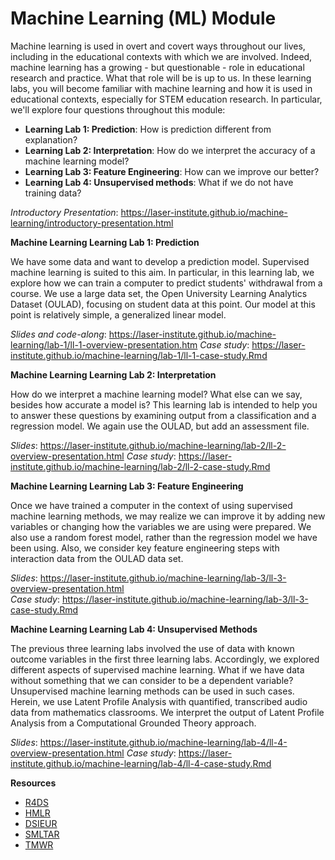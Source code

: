 # Machine Learning (ML) Module

Machine learning is used in overt and covert ways throughout our lives, including in the educational contexts with which we are involved. Indeed, machine learning has a growing - but questionable - role in educational research and practice. What that role will be is up to us. In these learning labs, you will become familiar with machine learning and how it is used in educational contexts, especially for STEM education research. In particular, we'll explore four questions throughout this module:

- **Learning Lab 1: Prediction**: How is prediction different from explanation?
- **Learning Lab 2: Interpretation**: How do we interpret the accuracy of a machine learning model?
- **Learning Lab 3: Feature Engineering**: How can we improve our better?
- **Learning Lab 4: Unsupervised methods**: What if we do not have training data?

*Introductory Presentation*: https://laser-institute.github.io/machine-learning/introductory-presentation.html

**Machine Learning Learning Lab 1: Prediction**

We have some data and want to develop a prediction model. Supervised machine learning is suited to this aim. In particular, in this learning lab, we explore how we can train a computer to predict students' withdrawal from a course. We use a large data set, the Open University Learning Analytics Dataset (OULAD), focusing on student data at this point. Our model at this point is relatively simple, a generalized linear model.

*Slides and code-along*: https://laser-institute.github.io/machine-learning/lab-1/ll-1-overview-presentation.htm
*Case study*: https://laser-institute.github.io/machine-learning/lab-1/ll-1-case-study.Rmd

**Machine Learning Learning Lab 2: Interpretation**

How do we interpret a machine learning model? What else can we say, besides how accurate a model is? This learning lab is intended to help you to answer these questions by examining output from a classification and a regression model. We again use the OULAD, but add an assessment file.

*Slides*: https://laser-institute.github.io/machine-learning/lab-2/ll-2-overview-presentation.html
*Case study*: https://laser-institute.github.io/machine-learning/lab-2/ll-2-case-study.Rmd

**Machine Learning Learning Lab 3: Feature Engineering**

Once we have trained a computer in the context of using supervised machine learning methods, we may realize we can improve it by adding new variables or changing how the variables we are using were prepared. We also use a random forest model, rather than the regression model we have been using. Also, we consider key feature engineering steps with interaction data from the OULAD data set.

*Slides*: https://laser-institute.github.io/machine-learning/lab-3/ll-3-overview-presentation.html  
*Case study*: https://laser-institute.github.io/machine-learning/lab-3/ll-3-case-study.Rmd

**Machine Learning Learning Lab 4: Unsupervised Methods**

The previous three learning labs involved the use of data with known outcome variables in the first three learning labs. Accordingly, we explored different aspects of supervised machine learning. What if we have data without something that we can consider to be a dependent variable? Unsupervised machine learning methods can be used in such cases. Herein, we use Latent Profile Analysis with quantified, transcribed audio data from mathematics classrooms. We interpret the output of Latent Profile Analysis from a Computational Grounded Theory approach.

*Slides*: https://laser-institute.github.io/machine-learning/lab-4/ll-4-overview-presentation.html
*Case study*: https://laser-institute.github.io/machine-learning/lab-4/ll-4-case-study.Rmd

**Resources**

- [R4DS](https://r4ds.had.co.nz/)
- [HMLR](https://bradleyboehmke.github.io/HOML/)
- [DSIEUR](https://datascienceineducation.com/)
- [SMLTAR](https://smltar.com/)
- [TMWR](https://www.tmwr.org/)

